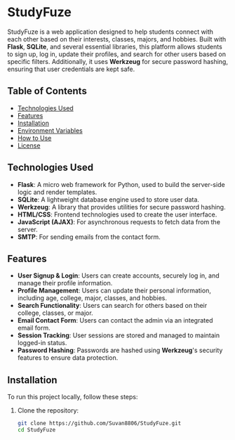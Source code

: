 # StudyFuze

StudyFuze is a web application designed to help students connect with each other based on their interests, classes, majors, and hobbies. Built with **Flask**, **SQLite**, and several essential libraries, this platform allows students to sign up, log in, update their profiles, and search for other users based on specific filters. Additionally, it uses **Werkzeug** for secure password hashing, ensuring that user credentials are kept safe.

## Table of Contents
- [Technologies Used](#technologies-used)
- [Features](#features)
- [Installation](#installation)
- [Environment Variables](#environment-variables)
- [How to Use](#how-to-use)
- [License](#license)

## Technologies Used

- **Flask**: A micro web framework for Python, used to build the server-side logic and render templates.
- **SQLite**: A lightweight database engine used to store user data.
- **Werkzeug**: A library that provides utilities for secure password hashing.
- **HTML/CSS**: Frontend technologies used to create the user interface.
- **JavaScript (AJAX)**: For asynchronous requests to fetch data from the server.
- **SMTP**: For sending emails from the contact form.

## Features

- **User Signup & Login**: Users can create accounts, securely log in, and manage their profile information.
- **Profile Management**: Users can update their personal information, including age, college, major, classes, and hobbies.
- **Search Functionality**: Users can search for others based on their college, classes, or major.
- **Email Contact Form**: Users can contact the admin via an integrated email form.
- **Session Tracking**: User sessions are stored and managed to maintain logged-in status.
- **Password Hashing**: Passwords are hashed using **Werkzeug**'s security features to ensure data protection.

## Installation

To run this project locally, follow these steps:

1. Clone the repository:
   ```bash
   git clone https://github.com/Suvan8806/StudyFuze.git
   cd StudyFuze

